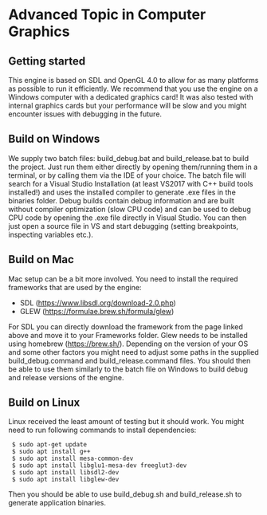 # Advanced Topic in Computer Graphics
## Getting started
This engine is based on SDL and OpenGL 4.0 to allow for as many platforms as possible to run it efficiently. We recommend that you use the engine on a Windows computer with a dedicated graphics card! It was also tested with internal graphics cards but your performance will be slow and you might encounter issues with debugging in the future.

## Build on Windows
We supply two batch files: build_debug.bat and build_release.bat to build the project. Just run them either directly by opening them/running them in a terminal, or by calling them via the IDE of your choice.
The batch file will search for a Visual Studio Installation (at least VS2017 with C++ build tools installed!) and uses the installed compiler to generate .exe files in the binaries folder.
Debug builds contain debug information and are built without compiler optimization (slow CPU code) and can be used to debug CPU code by opening the .exe file directly in Visual Studio. You can then just open a source file in VS and start debugging (setting breakpoints, inspecting variables etc.).

## Build on Mac
Mac setup can be a bit more involved. You need to install the required frameworks that are used by the engine:
 - SDL (https://www.libsdl.org/download-2.0.php)
 - GLEW (https://formulae.brew.sh/formula/glew)

For SDL you can directly download the framework from the page linked above and move it to your Frameworks folder. 
Glew needs to be installed using homebrew (https://brew.sh/). 
Depending on the version of your OS and some other factors you might need to adjust some paths in the supplied build_debug.command and build_release.command files. You should then be able to use them similarly to the batch file on Windows to build debug and release versions of the engine.

## Build on Linux
Linux received the least amount of testing but it should work. You might need to run following commands to install dependencies:

     $ sudo apt-get update
     $ sudo apt install g++
     $ sudo apt install mesa-common-dev
     $ sudo apt install libglu1-mesa-dev freeglut3-dev
     $ sudo apt install libsdl2-dev
     $ sudo apt install libglew-dev

Then you should be able to use build_debug.sh and build_release.sh to generate application binaries.